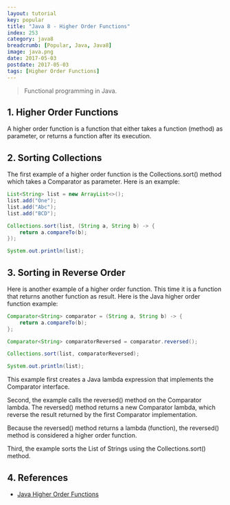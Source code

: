 ```yaml
---
layout: tutorial
key: popular
title: "Java 8 - Higher Order Functions"
index: 253
category: java8
breadcrumb: [Popular, Java, Java8]
image: java.png
date: 2017-05-03
postdate: 2017-05-03
tags: [Higher Order Functions]
---
```


> Functional programming in Java.

## 1. Higher Order Functions
A higher order function is a function that either takes a function (method) as parameter, or returns a function after its execution.

## 2. Sorting Collections
The first example of a higher order function is the Collections.sort() method which takes a Comparator as parameter. Here is an example:
```java
List<String> list = new ArrayList<>();
list.add("One");
list.add("Abc");
list.add("BCD");

Collections.sort(list, (String a, String b) -> {
    return a.compareTo(b);
});

System.out.println(list);
```

## 3. Sorting in Reverse Order
Here is another example of a higher order function. This time it is a function that returns another function as result. Here is the Java higher order function example:
```java
Comparator<String> comparator = (String a, String b) -> {
    return a.compareTo(b);
};

Comparator<String> comparatorReversed = comparator.reversed();

Collections.sort(list, comparatorReversed);

System.out.println(list);
```
This example first creates a Java lambda expression that implements the Comparator interface.

Second, the example calls the reversed() method on the Comparator lambda. The reversed() method returns a new Comparator lambda, which reverse the result returned by the first Comparator implementation.

Because the reversed() method returns a lambda (function), the reversed() method is considered a higher order function.

Third, the example sorts the List of Strings using the Collections.sort() method.

## 4. References
* [Java Higher Order Functions](http://tutorials.jenkov.com/java-functional-programming/higher-order-functions.html)
